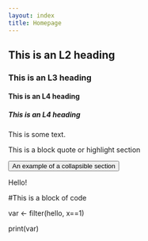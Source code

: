 ```yaml
---
layout: index
title: Homepage
---
```


## This is an L2 heading

### This is an L3 heading

#### This is an L4 heading

##### This is an L4 heading


This is some text. 


<div class="block-quote">
  <p>This is a block quote or highlight section</p>
</div>

<button aria-controls="section1" aria-expanded="false" class="expandable-header">
  An example of a collapsible section
</button>

<div id="section1" class="expandable-contents" aria-hidden="true">
  <p>
    Hello!
  </p>
</div>



<div class="code-block">
  <p>#This is a block of code</p>
  <p>var <- filter(hello, x==1)</p>
  <p>print(var)</p>
</div>